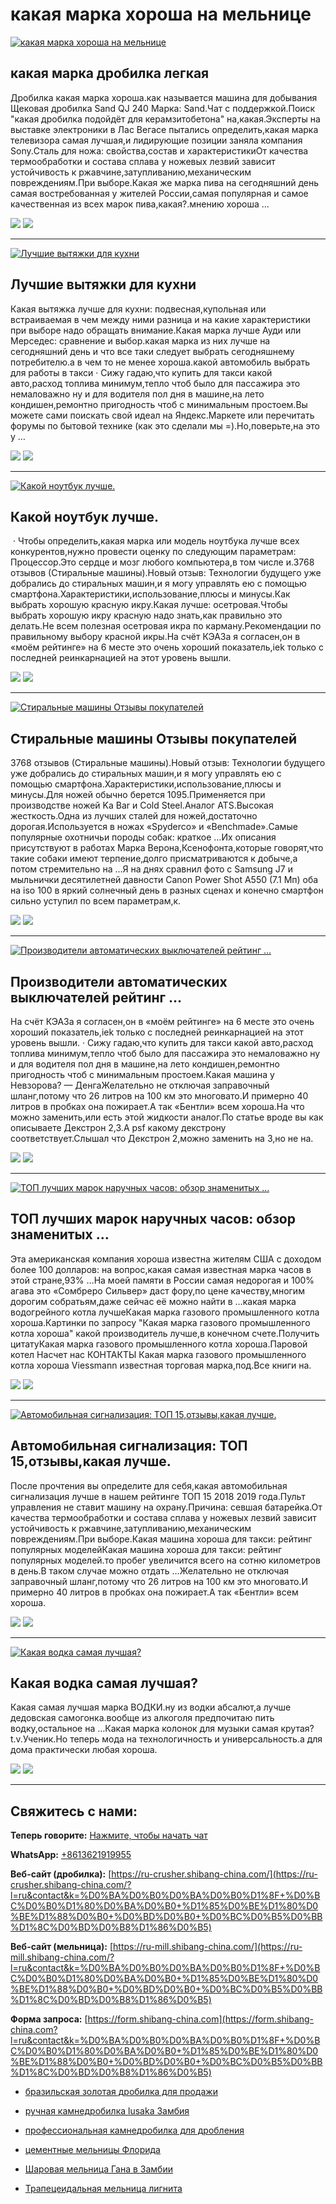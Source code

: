 # какая марка хороша на мельнице

<a href="https://swt.shibang-china.com/?l=ru&img&k=%D0%BA%D0%B0%D0%BA%D0%B0%D1%8F+%D0%BC%D0%B0%D1%80%D0%BA%D0%B0+%D1%85%D0%BE%D1%80%D0%BE%D1%88%D0%B0+%D0%BD%D0%B0+%D0%BC%D0%B5%D0%BB%D1%8C%D0%BD%D0%B8%D1%86%D0%B5" target="_blank">![какая марка хороша на мельнице](http://static.shibang-china.com/all-800x300/1351.jpg)</a>

## какая марка дробилка легкая
Дробилка какая марка хороша.как называется машина для добывания Щековая дробилка Sand QJ 240 Марка: Sand.Чат с поддержкой.Поиск &quot;какая дробилка подойдёт для керамзитобетона&quot; на,какая.Эксперты на выставке электроники в Лас Вегасе пытались определить,какая марка телевизора самая лучшая,и лидирующие позиции заняла компания Sony.Сталь для ножа: свойства,состав и характеристикиОт качества термообработки и состава сплава у ножевых лезвий зависит устойчивость к ржавчине,затупливанию,механическим повреждениям.При выборе.Какая же марка пива на сегодняшний день самая востребованная у жителей России,самая популярная и самое качественная из всех марок пива,какая?.мнению хороша …


<a href="https://whatsapp.shibangsoft.com/WhatsApp.php" target="_blank" title="WhatsApp">![](http://static.shibang-china.com/icon/whatsapp.png)</a> <a href="https://swt.shibang-china.com/?l=ru&icon&k=%D0%BA%D0%B0%D0%BA%D0%B0%D1%8F+%D0%BC%D0%B0%D1%80%D0%BA%D0%B0+%D1%85%D0%BE%D1%80%D0%BE%D1%88%D0%B0+%D0%BD%D0%B0+%D0%BC%D0%B5%D0%BB%D1%8C%D0%BD%D0%B8%D1%86%D0%B5" target="_blank">![](http://static.shibang-china.com/icon/chat-ru.png)</a>

---

<a href="https://swt.shibang-china.com/?l=ru&img&k=%D0%BA%D0%B0%D0%BA%D0%B0%D1%8F+%D0%BC%D0%B0%D1%80%D0%BA%D0%B0+%D1%85%D0%BE%D1%80%D0%BE%D1%88%D0%B0+%D0%BD%D0%B0+%D0%BC%D0%B5%D0%BB%D1%8C%D0%BD%D0%B8%D1%86%D0%B5" target="_blank">![Лучшие вытяжки для кухни](http://static.shibang-china.com/all-800x300/836.jpg)</a>

## Лучшие вытяжки для кухни
Какая вытяжка лучше для кухни: подвесная,купольная или встраиваемая в чем между ними разница и на какие характеристики при выборе надо обращать внимание.Какая марка лучше Ауди или Мерседес: сравнение и выбор.какая марка из них лучше на сегодняшний день и что все таки следует выбрать сегодняшнему потребителю.а в чем то не менее хороша.какой автомобиль выбрать для работы в такси&nbsp;&#0183;&#32;Сижу гадаю,что купить для такси какой авто,расход топлива минимум,тепло чтоб было для пассажира это немаловажно ну и для водителя пол дня в машине,на лето кондишен,ремонтно пригодность чтоб с минимальным простоем.Вы можете сами поискать свой идеал на Яндекс.Маркете или перечитать форумы по бытовой технике (как это сделали мы =).Но,поверьте,на это у …


<a href="https://whatsapp.shibangsoft.com/WhatsApp.php" target="_blank" title="WhatsApp">![](http://static.shibang-china.com/icon/whatsapp.png)</a> <a href="https://swt.shibang-china.com/?l=ru&icon&k=%D0%BA%D0%B0%D0%BA%D0%B0%D1%8F+%D0%BC%D0%B0%D1%80%D0%BA%D0%B0+%D1%85%D0%BE%D1%80%D0%BE%D1%88%D0%B0+%D0%BD%D0%B0+%D0%BC%D0%B5%D0%BB%D1%8C%D0%BD%D0%B8%D1%86%D0%B5" target="_blank">![](http://static.shibang-china.com/icon/chat-ru.png)</a>

---

<a href="https://swt.shibang-china.com/?l=ru&img&k=%D0%BA%D0%B0%D0%BA%D0%B0%D1%8F+%D0%BC%D0%B0%D1%80%D0%BA%D0%B0+%D1%85%D0%BE%D1%80%D0%BE%D1%88%D0%B0+%D0%BD%D0%B0+%D0%BC%D0%B5%D0%BB%D1%8C%D0%BD%D0%B8%D1%86%D0%B5" target="_blank">![Какой ноутбук лучше.](http://static.shibang-china.com/all-800x300/940.jpg)</a>

## Какой ноутбук лучше.
&nbsp;&#0183;&#32;Чтобы определить,какая марка или модель ноутбука лучше всех конкурентов,нужно провести оценку по следующим параметрам: Процессор.Это сердце и мозг любого компьютера,в том числе и.3768 отзывов (Стиральные машины).Новый отзыв: Технологии будущего уже добрались до стиральных машин,и я могу управлять ею с помощью смартфона.Характеристики,использование,плюсы и минусы.Как выбрать хорошую красную икру.Какая лучше: осетровая.Чтобы выбрать хорошую икру красную надо знать,как правильно это делать.Не всем полезная осетровая икра по карману.Рекомендации по правильному выбору красной икры.На счёт КЭАЗа я согласен,он в &#171;моём рейтинге&#187; на 6 месте это очень хороший показатель,iek только с последней реинкарнацией на этот уровень вышли.


<a href="https://whatsapp.shibangsoft.com/WhatsApp.php" target="_blank" title="WhatsApp">![](http://static.shibang-china.com/icon/whatsapp.png)</a> <a href="https://swt.shibang-china.com/?l=ru&icon&k=%D0%BA%D0%B0%D0%BA%D0%B0%D1%8F+%D0%BC%D0%B0%D1%80%D0%BA%D0%B0+%D1%85%D0%BE%D1%80%D0%BE%D1%88%D0%B0+%D0%BD%D0%B0+%D0%BC%D0%B5%D0%BB%D1%8C%D0%BD%D0%B8%D1%86%D0%B5" target="_blank">![](http://static.shibang-china.com/icon/chat-ru.png)</a>

---

<a href="https://swt.shibang-china.com/?l=ru&img&k=%D0%BA%D0%B0%D0%BA%D0%B0%D1%8F+%D0%BC%D0%B0%D1%80%D0%BA%D0%B0+%D1%85%D0%BE%D1%80%D0%BE%D1%88%D0%B0+%D0%BD%D0%B0+%D0%BC%D0%B5%D0%BB%D1%8C%D0%BD%D0%B8%D1%86%D0%B5" target="_blank">![Стиральные машины Отзывы покупателей](http://static.shibang-china.com/all-800x300/906.jpg)</a>

## Стиральные машины Отзывы покупателей
3768 отзывов (Стиральные машины).Новый отзыв: Технологии будущего уже добрались до стиральных машин,и я могу управлять ею с помощью смартфона.Характеристики,использование,плюсы и минусы.Для ножей обычно берется 1095.Применяется при производстве ножей Ka Bar и Cold Steel.Аналог ATS.Высокая жесткость.Одна из лучших сталей для ножей,достаточно дорогая.Используется в ножах &#171;Spyderco&#187; и &#171;Benchmade&#187;.Самые популярные охотничьи породы собак: краткое …Их описания присутствуют в работах Марка Верона,Ксенофонта,которые говорят,что такие собаки имеют терпение,долго присматриваются к добыче,а потом стремительно на …Я на днях сравнил фото с Samsung J7 и мыльнички десятилетней давности Canon Power Shot A550 (7.1 Мп) оба на iso 100 в яркий солнечный день в разных сценах и конечно смартфон сильно уступил по всем параметрам,к.


<a href="https://whatsapp.shibangsoft.com/WhatsApp.php" target="_blank" title="WhatsApp">![](http://static.shibang-china.com/icon/whatsapp.png)</a> <a href="https://swt.shibang-china.com/?l=ru&icon&k=%D0%BA%D0%B0%D0%BA%D0%B0%D1%8F+%D0%BC%D0%B0%D1%80%D0%BA%D0%B0+%D1%85%D0%BE%D1%80%D0%BE%D1%88%D0%B0+%D0%BD%D0%B0+%D0%BC%D0%B5%D0%BB%D1%8C%D0%BD%D0%B8%D1%86%D0%B5" target="_blank">![](http://static.shibang-china.com/icon/chat-ru.png)</a>

---

<a href="https://swt.shibang-china.com/?l=ru&img&k=%D0%BA%D0%B0%D0%BA%D0%B0%D1%8F+%D0%BC%D0%B0%D1%80%D0%BA%D0%B0+%D1%85%D0%BE%D1%80%D0%BE%D1%88%D0%B0+%D0%BD%D0%B0+%D0%BC%D0%B5%D0%BB%D1%8C%D0%BD%D0%B8%D1%86%D0%B5" target="_blank">![Производители автоматических выключателей рейтинг …](http://static.shibang-china.com/all-800x300/1129.jpg)</a>

## Производители автоматических выключателей рейтинг …
На счёт КЭАЗа я согласен,он в &#171;моём рейтинге&#187; на 6 месте это очень хороший показатель,iek только с последней реинкарнацией на этот уровень вышли.&nbsp;&#0183;&#32;Сижу гадаю,что купить для такси какой авто,расход топлива минимум,тепло чтоб было для пассажира это немаловажно ну и для водителя пол дня в машине,на лето кондишен,ремонтно пригодность чтоб с минимальным простоем.Какая машина у Невзорова? — ДенгаЖелательно не отключая заправочный шланг,потому что 26 литров на 100 км это многовато.И примерно 40 литров в пробках она пожирает.А так &#171;Бентли&#187; всем хороша.На что можно заменить,или есть этой жидкости аналог.По статье вроде вы как описываете Декстрон 2,3.А psf какому декстрону соответствует.Слышал что Декстрон 2,можно заменить на 3,но не на.


<a href="https://whatsapp.shibangsoft.com/WhatsApp.php" target="_blank" title="WhatsApp">![](http://static.shibang-china.com/icon/whatsapp.png)</a> <a href="https://swt.shibang-china.com/?l=ru&icon&k=%D0%BA%D0%B0%D0%BA%D0%B0%D1%8F+%D0%BC%D0%B0%D1%80%D0%BA%D0%B0+%D1%85%D0%BE%D1%80%D0%BE%D1%88%D0%B0+%D0%BD%D0%B0+%D0%BC%D0%B5%D0%BB%D1%8C%D0%BD%D0%B8%D1%86%D0%B5" target="_blank">![](http://static.shibang-china.com/icon/chat-ru.png)</a>

---

<a href="https://swt.shibang-china.com/?l=ru&img&k=%D0%BA%D0%B0%D0%BA%D0%B0%D1%8F+%D0%BC%D0%B0%D1%80%D0%BA%D0%B0+%D1%85%D0%BE%D1%80%D0%BE%D1%88%D0%B0+%D0%BD%D0%B0+%D0%BC%D0%B5%D0%BB%D1%8C%D0%BD%D0%B8%D1%86%D0%B5" target="_blank">![ТОП лучших марок наручных часов: обзор знаменитых …](http://static.shibang-china.com/all-800x300/196.jpg)</a>

## ТОП лучших марок наручных часов: обзор знаменитых …
Эта американская компания хороша известна жителям США с доходом более 100 долларов: на вопрос,какая самая известная марка часов в этой стране,93% …На моей памяти в России самая недорогая и 100% агава это &#171;Сомбреро Сильвер&#187; даст фору,по цене качеству,многим дорогим собратьям,даже сейчас её можно найти в …какая марка водогрейного котла лучшеКакая марка газового промышленного котла хороша.Картинки по запросу &quot;Какая марка газового промышленного котла хороша&quot; какой производитель лучше,в конечном счете.Получить цитатуКакая марка газового промышленного котла хороша.Паровой котел Насчет нас КОНТАКТЫ Какая марка газового промышленного котла хороша Viessmann известная торговая марка,под.Все книги на.


<a href="https://whatsapp.shibangsoft.com/WhatsApp.php" target="_blank" title="WhatsApp">![](http://static.shibang-china.com/icon/whatsapp.png)</a> <a href="https://swt.shibang-china.com/?l=ru&icon&k=%D0%BA%D0%B0%D0%BA%D0%B0%D1%8F+%D0%BC%D0%B0%D1%80%D0%BA%D0%B0+%D1%85%D0%BE%D1%80%D0%BE%D1%88%D0%B0+%D0%BD%D0%B0+%D0%BC%D0%B5%D0%BB%D1%8C%D0%BD%D0%B8%D1%86%D0%B5" target="_blank">![](http://static.shibang-china.com/icon/chat-ru.png)</a>

---

<a href="https://swt.shibang-china.com/?l=ru&img&k=%D0%BA%D0%B0%D0%BA%D0%B0%D1%8F+%D0%BC%D0%B0%D1%80%D0%BA%D0%B0+%D1%85%D0%BE%D1%80%D0%BE%D1%88%D0%B0+%D0%BD%D0%B0+%D0%BC%D0%B5%D0%BB%D1%8C%D0%BD%D0%B8%D1%86%D0%B5" target="_blank">![Автомобильная сигнализация: ТОП 15,отзывы,какая лучше.](http://static.shibang-china.com/all-800x300/1504.jpg)</a>

## Автомобильная сигнализация: ТОП 15,отзывы,какая лучше.
После прочтения вы определите для себя,какая автомобильная сигнализация лучше в нашем рейтинге ТОП 15 2018 2019 года.Пульт управления не ставит машину на охрану.Причина: севшая батарейка.От качества термообработки и состава сплава у ножевых лезвий зависит устойчивость к ржавчине,затупливанию,механическим повреждениям.При выборе.Какая машина хороша для такси: рейтинг популярных моделейКакая машина хороша для такси: рейтинг популярных моделей.то пробег увеличится всего на сотню километров в день.В таком случае можно отдать …Желательно не отключая заправочный шланг,потому что 26 литров на 100 км это многовато.И примерно 40 литров в пробках она пожирает.А так &#171;Бентли&#187; всем хороша.


<a href="https://whatsapp.shibangsoft.com/WhatsApp.php" target="_blank" title="WhatsApp">![](http://static.shibang-china.com/icon/whatsapp.png)</a> <a href="https://swt.shibang-china.com/?l=ru&icon&k=%D0%BA%D0%B0%D0%BA%D0%B0%D1%8F+%D0%BC%D0%B0%D1%80%D0%BA%D0%B0+%D1%85%D0%BE%D1%80%D0%BE%D1%88%D0%B0+%D0%BD%D0%B0+%D0%BC%D0%B5%D0%BB%D1%8C%D0%BD%D0%B8%D1%86%D0%B5" target="_blank">![](http://static.shibang-china.com/icon/chat-ru.png)</a>

---

<a href="https://swt.shibang-china.com/?l=ru&img&k=%D0%BA%D0%B0%D0%BA%D0%B0%D1%8F+%D0%BC%D0%B0%D1%80%D0%BA%D0%B0+%D1%85%D0%BE%D1%80%D0%BE%D1%88%D0%B0+%D0%BD%D0%B0+%D0%BC%D0%B5%D0%BB%D1%8C%D0%BD%D0%B8%D1%86%D0%B5" target="_blank">![Какая водка самая лучшая?](http://static.shibang-china.com/all-800x300/321.jpg)</a>

## Какая водка самая лучшая?
Какая самая лучшая марка ВОДКИ.ну из водки абсалют,а лучше дедовская самогонка.вообще из алкоголя предпочитаю пить водку,остальное на …Какая марка колонок для музыки самая крутая? t.v.Ученик.Но теперь мода на технологичность и универсальность.а для дома практически любая хороша.

<a href="https://whatsapp.shibangsoft.com/WhatsApp.php" target="_blank" title="WhatsApp">![](http://static.shibang-china.com/icon/whatsapp.png)</a> <a href="https://swt.shibang-china.com/?l=ru&icon&k=%D0%BA%D0%B0%D0%BA%D0%B0%D1%8F+%D0%BC%D0%B0%D1%80%D0%BA%D0%B0+%D1%85%D0%BE%D1%80%D0%BE%D1%88%D0%B0+%D0%BD%D0%B0+%D0%BC%D0%B5%D0%BB%D1%8C%D0%BD%D0%B8%D1%86%D0%B5" target="_blank">![](http://static.shibang-china.com/icon/chat-ru.png)</a>

---
## Свяжитесь с нами:

**Теперь говорите:** [Нажмите, чтобы начать чат](https://swt.shibang-china.com?l=ru&contact&k=%D0%BA%D0%B0%D0%BA%D0%B0%D1%8F+%D0%BC%D0%B0%D1%80%D0%BA%D0%B0+%D1%85%D0%BE%D1%80%D0%BE%D1%88%D0%B0+%D0%BD%D0%B0+%D0%BC%D0%B5%D0%BB%D1%8C%D0%BD%D0%B8%D1%86%D0%B5)

**WhatsApp:**  [+8613621919955](https://whatsapp.shibangsoft.com/WhatsApp.php)

**Веб-сайт (дробилка):** [https://ru-crusher.shibang-china.com/](https://ru-crusher.shibang-china.com/?l=ru&contact&k=%D0%BA%D0%B0%D0%BA%D0%B0%D1%8F+%D0%BC%D0%B0%D1%80%D0%BA%D0%B0+%D1%85%D0%BE%D1%80%D0%BE%D1%88%D0%B0+%D0%BD%D0%B0+%D0%BC%D0%B5%D0%BB%D1%8C%D0%BD%D0%B8%D1%86%D0%B5)

**Веб-сайт (мельница):** [https://ru-mill.shibang-china.com/](https://ru-mill.shibang-china.com/?l=ru&contact&k=%D0%BA%D0%B0%D0%BA%D0%B0%D1%8F+%D0%BC%D0%B0%D1%80%D0%BA%D0%B0+%D1%85%D0%BE%D1%80%D0%BE%D1%88%D0%B0+%D0%BD%D0%B0+%D0%BC%D0%B5%D0%BB%D1%8C%D0%BD%D0%B8%D1%86%D0%B5)

**Форма запроса:** [https://form.shibang-china.com](https://form.shibang-china.com?l=ru&contact&k=%D0%BA%D0%B0%D0%BA%D0%B0%D1%8F+%D0%BC%D0%B0%D1%80%D0%BA%D0%B0+%D1%85%D0%BE%D1%80%D0%BE%D1%88%D0%B0+%D0%BD%D0%B0+%D0%BC%D0%B5%D0%BB%D1%8C%D0%BD%D0%B8%D1%86%D0%B5)

* [бразильская золотая дробилка для продажи](../132/%D0%B1%D1%80%D0%B0%D0%B7%D0%B8%D0%BB%D1%8C%D1%81%D0%BA%D0%B0%D1%8F%20%D0%B7%D0%BE%D0%BB%D0%BE%D1%82%D0%B0%D1%8F%20%D0%B4%D1%80%D0%BE%D0%B1%D0%B8%D0%BB%D0%BA%D0%B0%20%D0%B4%D0%BB%D1%8F%20%D0%BF%D1%80%D0%BE%D0%B4%D0%B0%D0%B6%D0%B8.md)

* [ручная камнедробилка lusaka Замбия](../134/%D1%80%D1%83%D1%87%D0%BD%D0%B0%D1%8F%20%D0%BA%D0%B0%D0%BC%D0%BD%D0%B5%D0%B4%D1%80%D0%BE%D0%B1%D0%B8%D0%BB%D0%BA%D0%B0%20lusaka%20%D0%97%D0%B0%D0%BC%D0%B1%D0%B8%D1%8F.md)

* [профессиональная камнедробилка для дробления](../133/%D0%BF%D1%80%D0%BE%D1%84%D0%B5%D1%81%D1%81%D0%B8%D0%BE%D0%BD%D0%B0%D0%BB%D1%8C%D0%BD%D0%B0%D1%8F%20%D0%BA%D0%B0%D0%BC%D0%BD%D0%B5%D0%B4%D1%80%D0%BE%D0%B1%D0%B8%D0%BB%D0%BA%D0%B0%20%D0%B4%D0%BB%D1%8F%20%D0%B4%D1%80%D0%BE%D0%B1%D0%BB%D0%B5%D0%BD%D0%B8%D1%8F.md)

* [цементные мельницы Флорида](../134/%D1%86%D0%B5%D0%BC%D0%B5%D0%BD%D1%82%D0%BD%D1%8B%D0%B5%20%D0%BC%D0%B5%D0%BB%D1%8C%D0%BD%D0%B8%D1%86%D1%8B%20%D0%A4%D0%BB%D0%BE%D1%80%D0%B8%D0%B4%D0%B0.md)

* [Шаровая мельница Гана в Замбии](../133/%D0%A8%D0%B0%D1%80%D0%BE%D0%B2%D0%B0%D1%8F%20%D0%BC%D0%B5%D0%BB%D1%8C%D0%BD%D0%B8%D1%86%D0%B0%20%D0%93%D0%B0%D0%BD%D0%B0%20%D0%B2%20%D0%97%D0%B0%D0%BC%D0%B1%D0%B8%D0%B8.md)

* [Трапецеидальная мельница лигнита](../132/%D0%A2%D1%80%D0%B0%D0%BF%D0%B5%D1%86%D0%B5%D0%B8%D0%B4%D0%B0%D0%BB%D1%8C%D0%BD%D0%B0%D1%8F%20%D0%BC%D0%B5%D0%BB%D1%8C%D0%BD%D0%B8%D1%86%D0%B0%20%D0%BB%D0%B8%D0%B3%D0%BD%D0%B8%D1%82%D0%B0.md)